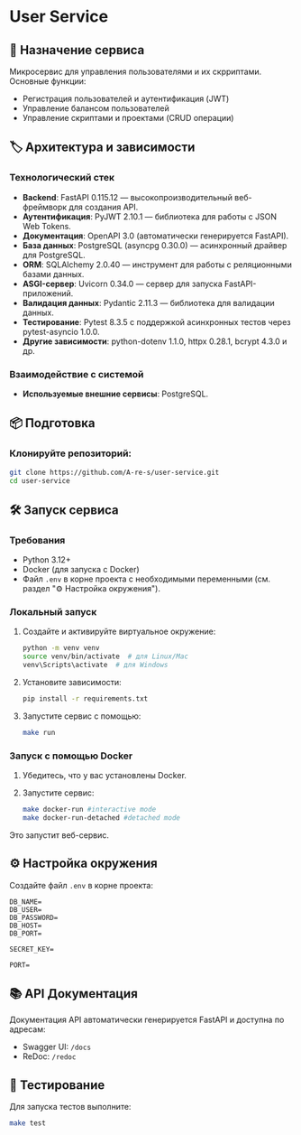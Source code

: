 # User Service

## 🚀 Назначение сервиса

Микросервис для управления пользователями и их скрриптами. Основные функции:

- Регистрация пользователей и аутентификация (JWT)
- Управление балансом пользователей
- Управление скриптами и проектами (CRUD операции)

## 🏷 Архитектура и зависимости

### Технологический стек

- **Backend**: FastAPI 0.115.12 — высокопроизводительный веб-фреймворк для создания API.
- **Аутентификация**: PyJWT 2.10.1 — библиотека для работы с JSON Web Tokens.
- **Документация**: OpenAPI 3.0 (автоматически генерируется FastAPI).
- **База данных**: PostgreSQL (asyncpg 0.30.0) — асинхронный драйвер для PostgreSQL.
- **ORM**: SQLAlchemy 2.0.40 — инструмент для работы с реляционными базами данных.
- **ASGI-сервер**: Uvicorn 0.34.0 — сервер для запуска FastAPI-приложений.
- **Валидация данных**: Pydantic 2.11.3 — библиотека для валидации данных.
- **Тестирование**: Pytest 8.3.5 с поддержкой асинхронных тестов через pytest-asyncio 1.0.0.
- **Другие зависимости**: python-dotenv 1.1.0, httpx 0.28.1, bcrypt 4.3.0 и др.

### Взаимодействие с системой

- **Используемые внешние сервисы**: PostgreSQL.

## 📦 Подготовка
### Клонируйте репозиторий:

   ```bash
   git clone https://github.com/A-re-s/user-service.git
   cd user-service
   ```



## 🛠 Запуск сервиса

### Требования

- Python 3.12+
- Docker (для запуска с Docker)
- Файл `.env` в корне проекта с необходимыми переменными (см. раздел "⚙️ Настройка окружения").

### Локальный запуск
1. Создайте и активируйте виртуальное окружение:

   ```bash
   python -m venv venv
   source venv/bin/activate  # для Linux/Mac
   venv\Scripts\activate  # для Windows
   ```

2. Установите зависимости:

   ```bash
   pip install -r requirements.txt
   ```
3. Запустите сервис с помощью:

    ```bash
    make run
    ```


### Запуск с помощью Docker

1. Убедитесь, что у вас установлены Docker.

2. Запустите сервис:

   ```bash
   make docker-run #interactive mode
   make docker-run-detached #detached mode
   ```

Это запустит веб-сервис.

## ⚙️ Настройка окружения

Создайте файл `.env` в корне проекта:

```
DB_NAME=
DB_USER=
DB_PASSWORD=
DB_HOST=
DB_PORT=

SECRET_KEY=

PORT=
```

## 📚 API Документация

Документация API автоматически генерируется FastAPI и доступна по адресам:

- Swagger UI: `/docs`
- ReDoc: `/redoc`

## 🧪 Тестирование

Для запуска тестов выполните:

```bash
make test
```